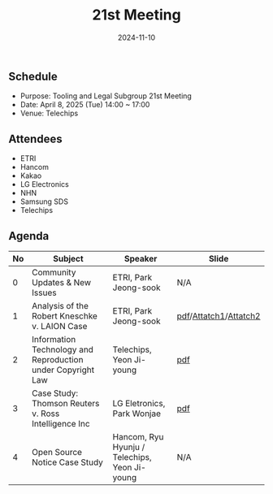 ﻿---
title: "21st Meeting"
linkTitle: "21st Meeting"
weight: 5
date: 2024-11-10
type: docs
description: Tooling & Legal Subgroup 21st Meeting
---

## Schedule
* Purpose: Tooling and Legal Subgroup 21st Meeting
* Date: April 8, 2025 (Tue) 14:00 ~ 17:00
* Venue: Telechips

## Attendees
* ETRI
* Hancom
* Kakao
* LG Electronics
* NHN
* Samsung SDS
* Telechips

## Agenda
| No | Subject           | Speaker | Slide |
|----|-----------------|------|------|
| 0  | Community Updates & New Issues | ETRI, Park Jeong-sook | N/A |
| 1  | Analysis of the Robert Kneschke v. LAION Case | ETRI, Park Jeong-sook  | [pdf](./1_AI_Copyright_Issue_RobertKneschke_v_LAION.pdf)/[Attatch1](./1_1_the_bill_on_legal_tech_industry.pdf)/[Attatch2](./1_2_Latest_Legislative_Trends.pdf) |
| 2  | Information Technology and Reproduction under Copyright Law | Telechips, Yeon Ji-young | [pdf](2_IT_and_Reproduction_under_CopyrightLaw.pdf) |
| 3  | Case Study: Thomson Reuters v. Ross Intelligence Inc | LG Eletronics, Park Wonjae | [pdf](./3_Westlaw_v_RossAI.pdf) |
| 4  | Open Source Notice Case Study | Hancom, Ryu Hyunju / Telechips, Yeon Ji-young | N/A |

<!--

## Attendees

## Meeting Minutes

## Photo Gallery

<div ><span class="image fit">
</span></div> -->
